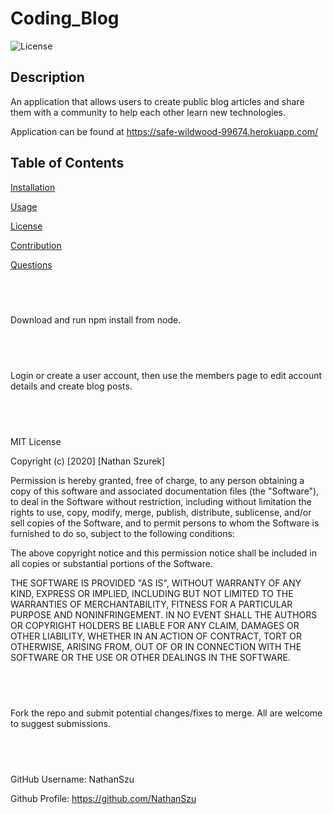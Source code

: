 # Coding_Blog
![License](https://img.shields.io/badge/License-MIT-yellow.svg)
## Description
  An application that allows users to create public blog articles and share them with a community to help each other learn new technologies.

  Application can be found at https://safe-wildwood-99674.herokuapp.com/

## Table of Contents

  <a href='#Installation'>Installation</a>

  <a href='#Usage'>Usage</a>

  <a href='#License'>License</a>

  <a href='#Contribution'>Contribution</a>

  <a href='#Questions'>Questions</a>

  ## <a id='Installation' style='color:white;'>Installation</a>
  Download and run npm install from node.

  ## <a id='Usage' style='color:white;'>Usage</a>
  Login or create a user account, then use the members page to edit account details and create blog posts.

  ## <a id='License' style='color:white;'>License</a>
  MIT License

Copyright (c) [2020] [Nathan Szurek]

Permission is hereby granted, free of charge, to any person obtaining a copy of this software and associated documentation files (the "Software"), to deal in the Software without restriction, including without limitation the rights to use, copy, modify, merge, publish, distribute, sublicense, and/or sell copies of the Software, and to permit persons to whom the Software is furnished to do so, subject to the following conditions:

The above copyright notice and this permission notice shall be included in all copies or substantial portions of the Software.

 THE SOFTWARE IS PROVIDED "AS IS", WITHOUT WARRANTY OF ANY KIND, EXPRESS OR IMPLIED, INCLUDING BUT NOT LIMITED TO THE WARRANTIES OF MERCHANTABILITY, FITNESS FOR A PARTICULAR PURPOSE AND NONINFRINGEMENT. IN NO EVENT SHALL THE AUTHORS OR COPYRIGHT HOLDERS BE LIABLE FOR ANY CLAIM, DAMAGES OR OTHER LIABILITY, WHETHER IN AN ACTION OF CONTRACT, TORT OR OTHERWISE, ARISING FROM, OUT OF OR IN CONNECTION WITH THE SOFTWARE OR THE USE OR OTHER DEALINGS IN THE SOFTWARE.

## <a id='Contribution' style='color:white;'>Contribution</a>
Fork the repo and submit potential changes/fixes to merge. All are welcome to suggest submissions.

## <a id='Questions' style='color:white;'>Questions - Contact Me</a>

GitHub Username: NathanSzu

Github Profile: <a href='https://github.com/NathanSzu'>https://github.com/NathanSzu</a>